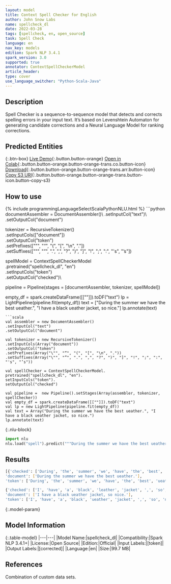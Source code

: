 ```yaml
---
layout: model
title: Context Spell Checker for English
author: John Snow Labs
name: spellcheck_dl
date: 2022-03-28
tags: [spellcheck, en, open_source]
task: Spell Check
language: en
nav_key: models
edition: Spark NLP 3.4.1
spark_version: 3.0
supported: true
annotator: ContextSpellCheckerModel
article_header:
type: cover
use_language_switcher: "Python-Scala-Java"
---
```


## Description

Spell Checker is a sequence-to-sequence model that detects and corrects spelling errors in your input text. It’s based on Levenshtein Automaton for generating candidate corrections and a Neural Language Model for ranking corrections.

## Predicted Entities



{:.btn-box}
[Live Demo](https://demo.johnsnowlabs.com/healthcare/CONTEXTUAL_SPELL_CHECKER/){:.button.button-orange}
[Open in Colab](https://colab.research.google.com/github/JohnSnowLabs/spark-nlp-workshop/blob/master/tutorials/streamlit_notebooks/healthcare/CONTEXTUAL_SPELL_CHECKER.ipynb){:.button.button-orange.button-orange-trans.co.button-icon}
[Download](https://s3.amazonaws.com/auxdata.johnsnowlabs.com/public/models/spellcheck_dl_en_3.4.1_3.0_1648457196011.zip){:.button.button-orange.button-orange-trans.arr.button-icon}
[Copy S3 URI](s3://auxdata.johnsnowlabs.com/public/models/spellcheck_dl_en_3.4.1_3.0_1648457196011.zip){:.button.button-orange.button-orange-trans.button-icon.button-copy-s3}

## How to use



<div class="tabs-box" markdown="1">
{% include programmingLanguageSelectScalaPythonNLU.html %}
```python
documentAssembler = DocumentAssembler()\
.setInputCol("text")\
.setOutputCol("document")

tokenizer = RecursiveTokenizer()\
.setInputCols(["document"])\
.setOutputCol("token")\
.setPrefixes(["\"", "“", "(", "[", "\n", "."]) \
.setSuffixes(["\"", "”", ".", ",", "?", ")", "]", "!", ";", ":", "'s", "’s"])

spellModel = ContextSpellCheckerModel\
.pretrained("spellcheck_dl", "en")\
.setInputCols("token")\
.setOutputCol("checked")\

pipeline = Pipeline(stages = [documentAssembler, tokenizer, spellModel])

empty_df = spark.createDataFrame([[""]]).toDF("text")
lp = LightPipeline(pipeline.fit(empty_df))
text = ["During the summer we have the best ueather.", "I have a black ueather jacket, so nice."]
lp.annotate(text)
```
```scala
val assembler = new DocumentAssembler()
.setInputCol("text")
.setOutputCol("document")

val tokenizer = new RecursiveTokenizer()
.setInputCols(Array("document"))
.setOutputCol("token")
.setPrefixes(Array("\"", "“", "(", "[", "\n", "."))
.setSuffixes(Array("\"", "”", ".", ",", "?", ")", "]", "!", ";", ":", "'s", "’s"))

val spellChecker = ContextSpellCheckerModel.
pretrained("spellcheck_dl", "en").
setInputCols("token").
setOutputCol("checked")

val pipeline =  new Pipeline().setStages(Array(assembler, tokenizer, spellChecker))
val empty_df = spark.createDataFrame([[""]]).toDF("text")
val lp = new LightPipeline(pipeline.fit(empty_df))
val text = Array("During the summer we have the best ueather.", "I have a black ueather jacket, so nice.")
lp.annotate(text)
```


{:.nlu-block}
```python
import nlu
nlu.load("spell").predict("""During the summer we have the best ueather.""")
```

</div>

## Results

```bash
[{'checked': ['During', 'the', 'summer', 'we', 'have', 'the', 'best', 'weather', '.'],
'document': ['During the summer we have the best ueather.'],
'token': ['During', 'the', 'summer', 'we', 'have', 'the', 'best', 'ueather', '.']},

{'checked': ['I', 'have', 'a', 'black', 'leather', 'jacket', ',', 'so', 'nice',  '.'],
'document': ['I have a black ueather jacket, so nice.'],
'token': ['I', 'have', 'a', 'black', 'ueather', 'jacket', ',', 'so', 'nice', '.']}]
```

{:.model-param}
## Model Information

{:.table-model}
|---|---|
|Model Name:|spellcheck_dl|
|Compatibility:|Spark NLP 3.4.1+|
|License:|Open Source|
|Edition:|Official|
|Input Labels:|[token]|
|Output Labels:|[corrected]|
|Language:|en|
|Size:|99.7 MB|

## References

Combination of custom data sets.
